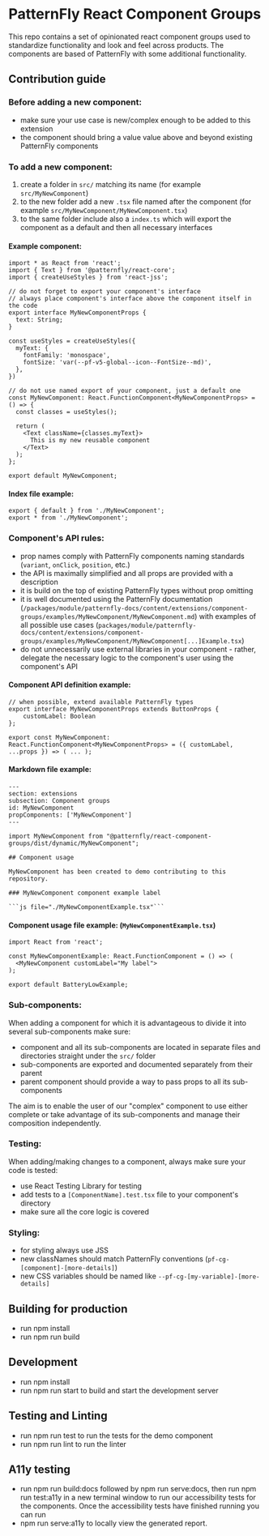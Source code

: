 # PatternFly React Component Groups

This repo contains a set of opinionated react component groups used to standardize functionality and look and feel across products.  The components are based of PatternFly with some additional functionality. 

## Contribution guide

### Before adding a new component:
- make sure your use case is new/complex enough to be added to this extension
- the component should bring a value value above and beyond existing PatternFly components

### To add a new component:
1. create a folder in `src/` matching its name (for example `src/MyNewComponent`)
2. to the new folder add a new `.tsx` file named after the component (for example `src/MyNewComponent/MyNewComponent.tsx`)
3. to the same folder include also a `index.ts` which will export the component as a default and then all necessary interfaces

#### Example component:
```
import * as React from 'react';
import { Text } from '@patternfly/react-core';
import { createUseStyles } from 'react-jss';

// do not forget to export your component's interface
// always place component's interface above the component itself in the code
export interface MyNewComponentProps {
  text: String;
}

const useStyles = createUseStyles({
  myText: {
    fontFamily: 'monospace',
    fontSize: 'var(--pf-v5-global--icon--FontSize--md)',
  },
})

// do not use named export of your component, just a default one
const MyNewComponent: React.FunctionComponent<MyNewComponentProps> = () => {
  const classes = useStyles();

  return (
    <Text className={classes.myText}>
      This is my new reusable component
    </Text>
  );
};

export default MyNewComponent;
``` 

#### Index file example:
```
export { default } from './MyNewComponent';
export * from './MyNewComponent';
``` 

### Component's API rules:
- prop names comply with PatternFly components naming standards (`variant`, `onClick`, `position`, etc.)
- the API is maximally simplified and all props are provided with a description
- it is build on the top of existing PatternFly types without prop omitting
- it is well documented using the PatternFly documentation (`/packages/module/patternfly-docs/content/extensions/component-groups/examples/MyNewComponent/MyNewComponent.md`) with examples of all possible use cases (`packages/module/patternfly-docs/content/extensions/component-groups/examples/MyNewComponent/MyNewComponent[...]Example.tsx`)
- do not unnecessarily use external libraries in your component - rather, delegate the necessary logic to the component's user using the component's API

#### Component API definition example:
```
// when possible, extend available PatternFly types
export interface MyNewComponentProps extends ButtonProps {
    customLabel: Boolean
};

export const MyNewComponent: React.FunctionComponent<MyNewComponentProps> = ({ customLabel, ...props }) => ( ... );
```


#### Markdown file example:
```
---
section: extensions
subsection: Component groups
id: MyNewComponent
propComponents: ['MyNewComponent']
---

import MyNewComponent from "@patternfly/react-component-groups/dist/dynamic/MyNewComponent";

## Component usage

MyNewComponent has been created to demo contributing to this repository.

### MyNewComponent component example label

```js file="./MyNewComponentExample.tsx"```

```

#### Component usage file example: (`MyNewComponentExample.tsx`)
```
import React from 'react';

const MyNewComponentExample: React.FunctionComponent = () => (
  <MyNewComponent customLabel="My label">
);

export default BatteryLowExample;
```

### Sub-components:
When adding a component for which it is advantageous to divide it into several sub-components make sure: 
- component and all its sub-components are located in separate files and directories straight under the `src/` folder
- sub-components are exported and documented separately from their parent
- parent component should provide a way to pass props to all its sub-components

The aim is to enable the user of our "complex" component to use either complete or take advantage of its sub-components and manage their composition independently.

### Testing:
When adding/making changes to a component, always make sure your code is tested:
- use React Testing Library for testing 
- add tests to a `[ComponentName].test.tsx` file to your component's directory
- make sure all the core logic is covered

### Styling:
- for styling always use JSS
- new classNames should match PatternFly conventions (`pf-cg-[component]-[more-details]`)
- new CSS variables should be named like `--pf-cg-[my-variable]-[more-details]`

## Building for production

- run npm install
- run npm run build

## Development
- run npm install
- run npm run start to build and start the development server

## Testing and Linting
- run npm run test to run the tests for the demo component
- run npm run lint to run the linter

## A11y testing

- run npm run build:docs followed by npm run serve:docs, then run npm run test:a11y in a new terminal window to run our accessibility tests for the components. Once the accessibility tests have finished running you can run 
- npm run serve:a11y to locally view the generated report.

